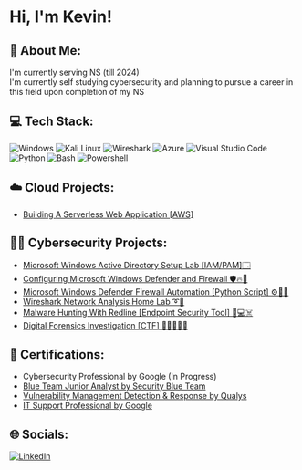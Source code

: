 <h1>Hi, I'm Kevin! </h1>

<h2>💫 About Me:</h2>
   I'm currently serving NS (till 2024)</br>
   I'm currently self studying cybersecurity and planning to pursue a career in this field upon completion of my NS

<h2>💻 Tech Stack:</h2>

![Windows](https://img.shields.io/badge/Windows-0078D4.svg?style=for-the-badge&logo=Windows&logoColor=white)
![Kali Linux](https://img.shields.io/badge/Kali%20Linux-557C94.svg?style=for-the-badge&logo=Kali-Linux&logoColor=white)
![Wireshark](https://img.shields.io/badge/Wireshark-1679A7.svg?style=for-the-badge&logo=Wireshark&logoColor=white)
![Azure](https://img.shields.io/badge/Microsoft%20Azure-0078D4.svg?style=for-the-badge&logo=Microsoft-Azure&logoColor=white)
![Visual Studio Code](https://img.shields.io/badge/Visual%20Studio%20Code-007ACC.svg?style=for-the-badge&logo=Visual-Studio-Code&logoColor=white)
![Python](https://img.shields.io/badge/Python-3776AB.svg?style=for-the-badge&logo=Python&logoColor=white)
![Bash](https://img.shields.io/badge/GNU%20Bash-4EAA25.svg?style=for-the-badge&logo=GNU-Bash&logoColor=white)
![Powershell](https://img.shields.io/badge/PowerShell-5391FE.svg?style=for-the-badge&logo=PowerShell&logoColor=white)

<h2>☁️ Cloud Projects:</h2>

- [Building A Serverless Web Application [AWS]](https://github.com/kevinnyeo/aws-serverless-web-application)

<h2>👨‍💻 Cybersecurity Projects:</h2>

- [Microsoft Windows Active Directory Setup Lab [IAM/PAM]🗔](https://github.com/kevinnyeo/WindowsAD)
- [Configuring Microsoft Windows Defender and Firewall 🛡️🔥🧱](https://github.com/kevinnyeo/MicrosoftWindowsDefenderFirewall)
- [Microsoft Windows Defender Firewall Automation [Python Script] ⚙️🔧🐍](https://github.com/kevinnyeo/FirewallAutomation)
- [Wireshark Network Analysis Home Lab ➰🦈](https://github.com/kevinnyeo/wiresharkhomelab)
- [Malware Hunting With Redline [Endpoint Security Tool] 👾💻☠️](https://github.com/kevinnyeo/Malwarehunting)
- [Digital Forensics Investigation [CTF] 🕵🏻‍♀️🔐🚩](https://github.com/kevinnyeo/digitalforensics)

<h2>📝 Certifications: </h2>

- Cybersecurity Professional by Google (In Progress)
- [Blue Team Junior Analyst by Security Blue Team](https://imgur.com/PLeWmLq) 
- [Vulnerability Management Detection & Response by Qualys](https://imgur.com/jnzJHLz)
- [IT Support Professional by Google](https://coursera.org/share/e5942dbc2c59bb3846f73033e1aae197)


## 🌐 Socials:
[![LinkedIn](https://img.shields.io/badge/LinkedIn-0A66C2.svg?style=for-the-badge&logo=LinkedIn&logoColor=white)](https://www.linkedin.com/in/kevinyyh) 






<!--
Here are some ideas to get you started:


- 🔭 I’m currently working on ...
- 🌱 I’m currently learning ...
- 👯 I’m looking to collaborate on ...
- 🤔 I’m looking for help with ...
- 💬 Ask me about ...
- 📫 How to reach me: ...
- 😄 Pronouns: ...
- ⚡ Fun fact: ...
-->
